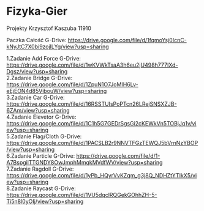 # Fizyka-Gier
Projekty  Krzysztof Kaszuba 11910 </br>

Paczka Całość        G-Drive: https://drive.google.com/file/d/1fqmoYsj0IcnC-kNyJtC7X0bi9zojlLYg/view?usp=sharing </br>

1.Zadanie Add Force  G-Drive: https://drive.google.com/file/d/1wKVWkTsaA3h6eu2jU498h777IXd-Dgsz/view?usp=sharing </br> 
2.Zadanie Bridge     G-Drive: https://drive.google.com/file/d/1ZpuN1O7JoMIH6Lv-eEjEON4d85VibouW/view?usp=sharing </br>
3.Zadanie  Car       G-Drive: https://drive.google.com/file/d/16RSSTUIsPoPTcn26LRejSNSXZJB-6ZAm/view?usp=sharing </br>
4.Zadanie Elevetor   G-Drive: https://drive.google.com/file/d/1C1h5G7GEDrSgsGi2cKEWkVn5TOBjJq1v/view?usp=sharing </br>
5.Zadanie Flag/Cloth G-Drive: https://drive.google.com/file/d/1PACSLB2r9NNVTFGzTEWQJ5bVrnNzYBOP/view?usp=sharing </br>
6.Zadanie Particle   G-Drive: https://drive.google.com/file/d/1-A7BspgilTTGNDY8OwJmphMmqkMVdfWV/view?usp=sharing </br> 
7.Zadanie Ragdoll    G-Drive: https://drive.google.com/file/d/1yPb_HQyrVvKZqm_g3j8Q_NDHZtYTIkX5/view?usp=sharing </br>
8.Zadanie Raycast    G-Drive: https://drive.google.com/file/d/1VU5dqclRQGekGOhhZH-5-Ti5n8l0yOIj/view?usp=sharing </br>
